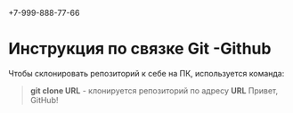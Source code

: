 +7-999-888-77-66
# Инструкция по связке Git -Github

Чтобы склонировать репозиторий к себе на ПК, используется команда:
>**git clone URL** - клонируется репозиторий по адресу **URL** 
Привет, GitHub!
